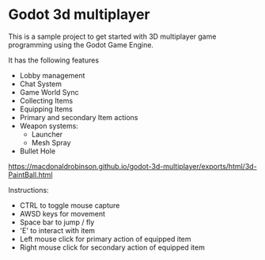 # Godot 3d multiplayer

This is a sample project to get started with 3D multiplayer game programming using the Godot Game Engine.

It has the following features
  - Lobby management
  - Chat System
  - Game World Sync  
  - Collecting Items
  - Equipping Items
  - Primary and secondary Item actions
  - Weapon systems:
    - Launcher
    - Mesh Spray
  - Bullet Hole  


https://macdonaldrobinson.github.io/godot-3d-multiplayer/exports/html/3d-PaintBall.html

Instructions:
  - CTRL to toggle mouse capture
  - AWSD keys for movement
  - Space bar to jump / fly
  - 'E' to interact with item
  - Left mouse click for primary action of equipped item
  - Right mouse click  for secondary action  of equipped item
